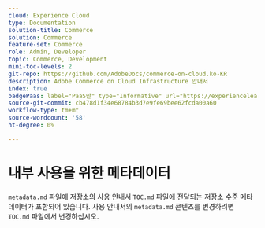 ```yaml
---
cloud: Experience Cloud
type: Documentation
solution-title: Commerce
solution: Commerce
feature-set: Commerce
role: Admin, Developer
topic: Commerce, Development
mini-toc-levels: 2
git-repo: https://github.com/AdobeDocs/commerce-on-cloud.ko-KR
description: Adobe Commerce on Cloud Infrastructure 안내서
index: true
badgePaas: label="PaaS만" type="Informative" url="https://experienceleague.adobe.com/en/docs/commerce/user-guides/product-solutions" tooltip="Adobe Commerce 온 클라우드 프로젝트(Adobe 관리 PaaS 인프라) 및 온프레미스 프로젝트에만 적용됩니다."
source-git-commit: cb478d1f34e68784b3d7e9fe69bee62fcda00a60
workflow-type: tm+mt
source-wordcount: '58'
ht-degree: 0%

---
```



# 내부 사용을 위한 메타데이터

`metadata.md` 파일에 저장소의 사용 안내서 `TOC.md` 파일에 전달되는 저장소 수준 메타데이터가 포함되어 있습니다. 사용 안내서의 `metadata.md` 콘텐츠를 변경하려면 `TOC.md` 파일에서 변경하십시오.
